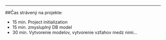 ***
##Čas strávený na projekte:
- 15 min. Project initialization
- 15 min. zmysluplný DB model
- 30 min. Vytvorenie modelov, vytvorenie vzťahov medz nimi...